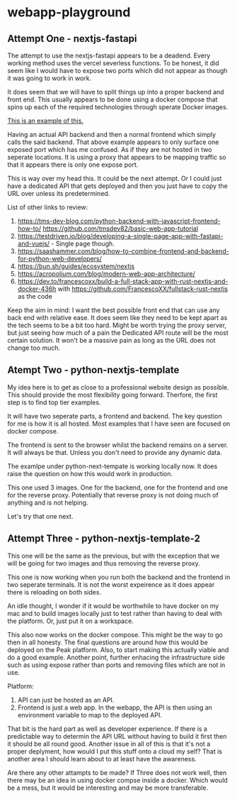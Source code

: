 # webapp-playground


## Attempt One - nextjs-fastapi

The attempt to use the nextjs-fastapi appears to be a deadend. Every working method uses the vercel severless functions.
To be honest, it did seem like I would have to expose two ports which did not appear as though it was going to work in work.

It does seem that we will have to split things up into a proper backend and front end.
This usually appears to be done using a docker compose that spins up each of the required technologies through
sperate Docker images.

[This is an example of this.](https://github.com/wcedmisten/python-nextjs-template)

Having an actual API backend and then a normal frontend which simply calls the said backend.
That above example appears to only surface one exposed port which has me confused. 
As if they are not hosted in two seperate locations. It is using a proxy that appears to be
mapping traffic so that it appears there is only one expose port.

This is way over my head this. It could be the next attempt. Or I could just have a dedicated
API that gets deployed and then you just have to copy the URL over unless its predetermined. 

List of other links to review:
1. https://tms-dev-blog.com/python-backend-with-javascript-frontend-how-to/  https://github.com/tmsdev82/basic-web-app-tutorial
2. https://testdriven.io/blog/developing-a-single-page-app-with-fastapi-and-vuejs/ - Single page though.
3. https://saashammer.com/blog/how-to-combine-frontend-and-backend-for-python-web-developers/ 
4. https://bun.sh/guides/ecosystem/nextjs
5. https://acropolium.com/blog/modern-web-app-architecture/
6. https://dev.to/francescoxx/build-a-full-stack-app-with-rust-nextjs-and-docker-436h with https://github.com/FrancescoXX/fullstack-rust-nextjs as the code

Keep the aim in mind:
I want the best possible front end that can use any back end with relative ease. 
It does seem like they need to be kept apart as the tech seems to be a bit too hard.
Might be worth trying the proxy server, but just seeing how much of a pain the Dedicated API route will be the most certain solution.
It won't be a massive pain as long as the URL does not change too much. 

## Atempt Two - python-nextjs-template

My idea here is to get as close to a professional website design as possible. This should provide the most flexibility going forward.
Therfore, the first step is to find top tier examples.

It will have two seperate parts, a frontend and backend. The key question for me is how it is all hosted. Most 
examples that I have seen are focused on docker compose.

The frontend is sent to the browser whilst the backend remains on a server. It will always be that. Unless you don't need to provide any dynamic data.

The examlpe under python-next-tempate is working locally now.
It does raise the question on how this would work in production.

This one used 3 images. One for the backend, one for the frontend and one for the reverse proxy.
Potentially that reverse proxy is not doing much of anything and is not helping.

Let's try that one next.

## Attempt Three - python-nextjs-template-2

This one will be the same as the previous, but with the exception that we will be going for two images and thus removing the reverse proxy.

This one is now working when you run both the backend and the frontend in two seperate terminals.
It is not the worst expeirence as it does appear there is reloading on both sides.

An idle thought, I wonder if it would be worthwhile to have docker on my mac and to build images locally just to test rather 
than having to deal with the platform. Or, just put it on a workspace.

This also now works on the docker compose. This might be the way to go then in all honesty.
The final questions are around how this would be deployed on the Peak platform. Also, to
start making this actually viable and do a good example. Another point, further enhacing the 
infrastructure side such as using expose rather than ports and removing files which are not in use.

Platform:
1. API can just be hosted as an API. 
2. Frontend is just a web app. In the webapp, the API is then using an environment variable to map to the deployed API.

That bit is the hard part as well as developer experience. If there is a predictable way to determin the API URL without having to 
build it first then it should be all round good.
Another issue in all of this is that it's not a proper deplyment, how would I put this stuff onto a cloud my self?
That is another area I should learn about to at least have the awareness. 

Are there any other attampts to be made? If Three does not work well, then there may be an idea in using docker compse inside a docker.
Which would be a mess, but it would be interesting and may be more transferable.